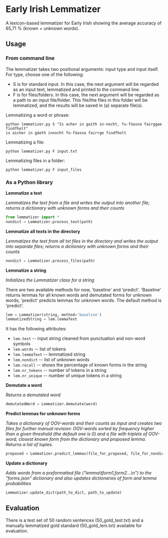 # Early Irish Lemmatizer

A lexicon-based lemmatizer for Early Irish showing the average accuracy of 65,71 % (known + unknown words). 

## Usage

### From command line
The lemmatizer takes two positional arguments: input type and input itself. For type, choose one of the following:
* S is for standard input. In this case, the next argument will be regarded as an input text, lemmatized and printed to the command line.
* F is for files/folders. In this case, the next argument will be regarded as a path to an input file/folder. This file/the files in this folder will be lemmatized, and the results will be saved in (a) separate file(s).

Lemmatizing a word or phrase:
```
python lemmatizer.py S "Is acher in gaíth in-nocht, fu-fúasna fairggae findfholt"
is aicher in gáeth innocht fo-fúasna fairrge findfholt
```

Lemmatizing a file:
```
python lemmatizer.py F input.txt
```

Lemmatizing files in a folder:
```
python lemmatizer.py F input_files
```


### As a Python library

**Lemmatize a text**

*Lemmatizes the text from a file and writes the output into another file; returns a dictionary with unknown forms and their counts*

```python
from lemmatizer import *
nondict = Lemmatizer.process_text(path)
```

**Lemmatize all texts in the directory**

*Lemmatizes the text from all txt files in the directory and writes the output into separate files; returns a dictionary with unknown forms and their counts*

```python
nondict = Lemmatizer.process_files(path)
```

**Lemmatize a string**

*Initializes the Lemmatizer class for a string*

There are two available methods for now, 'baseline' and 'predict'. 'Baseline' returns lemmas for all known words
and demutated forms for unknown words; 'predict' predicts lemmas for unknown words. The default method is 'predict'.

```python
lem = Lemmatizer(string, method='baseline')
lemmatizedString = lem.lemmaText
```

It has the following attributes:
* `lem.text` -- input string cleaned from punctuation and non-word symbols
* `lem.words` -- list of tokens
* `lem.lemmaText` -- lemmatized string 
* `lem.nondict` -- list of unknown words
* `lem.recall` -- shows the percentage of known forms in the string
* `lem.nr_tokens` -- number of tokens in a string
* `lem.nr_unique` -- number of unique tokens in a string

**Demutate a word**

*Returns a demutated word*
```python
demutatedWord = Lemmatizer.demutate(word)
```

**Predict lemmas for unknown forms**

*Takes a dictionary of OOV-words and their counts as input and creates two files for further manual revision:
OOV-words sorted by frequency higher than a given threshold (the  default one is 0) and a file with triplets of OOV-word, closest known form from the dictionary and proposed lemma. 
Returns a list of tuples.*

```python
proposed = Lemmatizer.predict_lemmas(file_for_proposed, file_for_nondict, nondict, threshold=5)
```

**Update a dictionary**

*Adds words from a preformatted file ("lemma\tform1,form2...\n") to the "forms.json" dictionary and also updates dictionaries of form and lemma probabilities*

```python
Lemmatizer.update_dict(path_to_dict, path_to_update)
```


## Evaluation

There is a test set of 50 random sentences (50\_gold\_test.txt) and a manually lemmatized gold standard (50\_gold\_lem.txt) available for evaluation.
